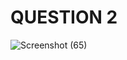 # QUESTION 2

![Screenshot (65)](https://github.com/aradhanayada/PW-assignment1-solution/assets/103102710/26962b0d-423c-4af1-8b0a-06393c840837)
